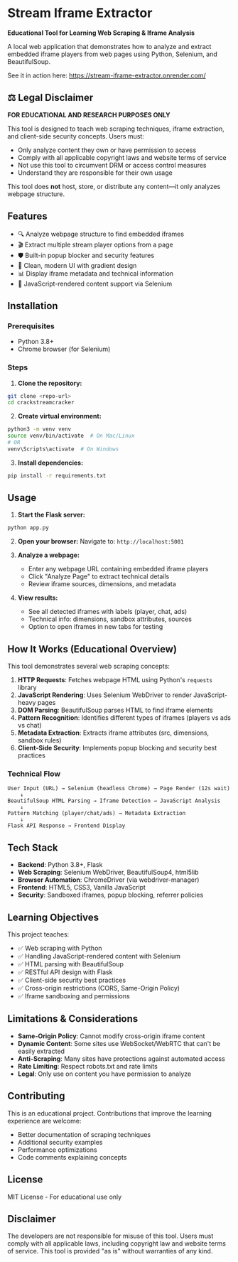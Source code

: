 # Stream Iframe Extractor

**Educational Tool for Learning Web Scraping & Iframe Analysis**

A local web application that demonstrates how to analyze and extract embedded iframe players from web pages using Python, Selenium, and BeautifulSoup.

See it in action here: https://stream-iframe-extractor.onrender.com/

## ⚖️ Legal Disclaimer

**FOR EDUCATIONAL AND RESEARCH PURPOSES ONLY**

This tool is designed to teach web scraping techniques, iframe extraction, and client-side security concepts. Users must:
- Only analyze content they own or have permission to access
- Comply with all applicable copyright laws and website terms of service
- Not use this tool to circumvent DRM or access control measures
- Understand they are responsible for their own usage

This tool does **not** host, store, or distribute any content—it only analyzes webpage structure.

## Features

- 🔍 Analyze webpage structure to find embedded iframes
- 🎬 Extract multiple stream player options from a page
- 🛡️ Built-in popup blocker and security features
- 🎨 Clean, modern UI with gradient design
- 📊 Display iframe metadata and technical information
- 🔧 JavaScript-rendered content support via Selenium

## Installation

### Prerequisites
- Python 3.8+
- Chrome browser (for Selenium)

### Steps

1. **Clone the repository:**
```bash
git clone <repo-url>
cd crackstreamcracker
```

2. **Create virtual environment:**
```bash
python3 -m venv venv
source venv/bin/activate  # On Mac/Linux
# OR
venv\Scripts\activate  # On Windows
```

3. **Install dependencies:**
```bash
pip install -r requirements.txt
```

## Usage

1. **Start the Flask server:**
```bash
python app.py
```

2. **Open your browser:**
Navigate to: `http://localhost:5001`

3. **Analyze a webpage:**
   - Enter any webpage URL containing embedded iframe players
   - Click "Analyze Page" to extract technical details
   - Review iframe sources, dimensions, and metadata

4. **View results:**
   - See all detected iframes with labels (player, chat, ads)
   - Technical info: dimensions, sandbox attributes, sources
   - Option to open iframes in new tabs for testing

## How It Works (Educational Overview)

This tool demonstrates several web scraping concepts:

1. **HTTP Requests**: Fetches webpage HTML using Python's `requests` library
2. **JavaScript Rendering**: Uses Selenium WebDriver to render JavaScript-heavy pages
3. **DOM Parsing**: BeautifulSoup parses HTML to find iframe elements
4. **Pattern Recognition**: Identifies different types of iframes (players vs ads vs chat)
5. **Metadata Extraction**: Extracts iframe attributes (src, dimensions, sandbox rules)
6. **Client-Side Security**: Implements popup blocking and security best practices

### Technical Flow

```
User Input (URL) → Selenium (headless Chrome) → Page Render (12s wait)
    ↓
BeautifulSoup HTML Parsing → Iframe Detection → JavaScript Analysis
    ↓
Pattern Matching (player/chat/ads) → Metadata Extraction
    ↓
Flask API Response → Frontend Display
```

## Tech Stack

- **Backend**: Python 3.8+, Flask
- **Web Scraping**: Selenium WebDriver, BeautifulSoup4, html5lib
- **Browser Automation**: ChromeDriver (via webdriver-manager)
- **Frontend**: HTML5, CSS3, Vanilla JavaScript
- **Security**: Sandboxed iframes, popup blocking, referrer policies

## Learning Objectives

This project teaches:
- ✅ Web scraping with Python
- ✅ Handling JavaScript-rendered content with Selenium
- ✅ HTML parsing with BeautifulSoup
- ✅ RESTful API design with Flask
- ✅ Client-side security best practices
- ✅ Cross-origin restrictions (CORS, Same-Origin Policy)
- ✅ Iframe sandboxing and permissions

## Limitations & Considerations

- **Same-Origin Policy**: Cannot modify cross-origin iframe content
- **Dynamic Content**: Some sites use WebSocket/WebRTC that can't be easily extracted
- **Anti-Scraping**: Many sites have protections against automated access
- **Rate Limiting**: Respect robots.txt and rate limits
- **Legal**: Only use on content you have permission to analyze

## Contributing

This is an educational project. Contributions that improve the learning experience are welcome:
- Better documentation of scraping techniques
- Additional security examples
- Performance optimizations
- Code comments explaining concepts

## License

MIT License - For educational use only

## Disclaimer

The developers are not responsible for misuse of this tool. Users must comply with all applicable laws, including copyright law and website terms of service. This tool is provided "as is" without warranties of any kind.
